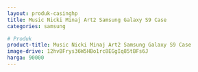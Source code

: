```yaml
---
layout: produk-casinghp
title: Music Nicki Minaj Art2 Samsung Galaxy S9 Case
categories: samsung

# Produk
product-title: Music Nicki Minaj Art2 Samsung Galaxy S9 Case
image-drive: 12hvBFrys36W5HBo1rc8EGgIq85tBFs6J
harga: 90000
---
```

